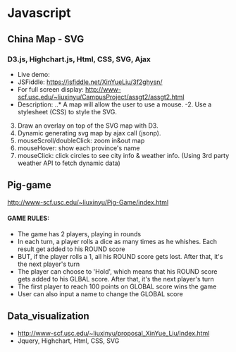 # Javascript

## China Map - SVG
### D3.js, Highchart.js, Html, CSS, SVG, Ajax
- Live demo: 
- JSFiddle: https://jsfiddle.net/XinYueLiu/3f2ghysn/
- For full screen display: http://www-scf.usc.edu/~liuxinyu/CampusProject/assgt2/assgt2.html
- Description:
..* A map will allow the user to use a mouse.
-2. Use a stylesheet (CSS) to style the SVG.
3. Draw an overlay on top of the SVG map with D3.
4. Dynamic generating svg map by ajax call (jsonp).
5. mouseScroll/doubleClick: zoom in&out map
6. mouseHover: show each province's name
7. mouseClick: click circles to see city info & weather info. (Using 3rd party weather API to fetch dynamic data)

## Pig-game
http://www-scf.usc.edu/~liuxinyu/Pig-Game/index.html
#### GAME RULES:
- The game has 2 players, playing in rounds
- In each turn, a player rolls a dice as many times as he whishes. Each result get added to his ROUND score
- BUT, if the player rolls a 1, all his ROUND score gets lost. After that, it's the next player's turn
- The player can choose to 'Hold', which means that his ROUND score gets added to his GLBAL score. After that, it's the next player's turn
- The first player to reach 100 points on GLOBAL score wins the game
- User can also input a name to change the GLOBAL score
  
## Data_visualization 
-	http://www-scf.usc.edu/~liuxinyu/proposal_XinYue_Liu/index.html
-	Jquery, Highchart, Html, CSS, SVG
